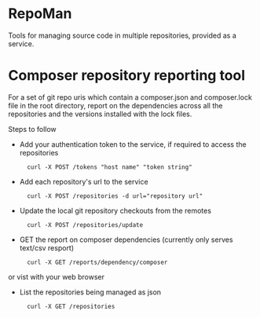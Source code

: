 # RepoMan

Tools for managing source code in multiple repositories, provided as a service.

# Composer repository reporting tool

For a set of git repo uris which contain a composer.json and composer.lock file in the root directory, report on the dependencies across all the repositories and the versions installed with the lock files.

Steps to follow
* Add your authentication token to the service, if required to access the repositories

        curl -X POST /tokens "host name" "token string"
* Add each repository's url to the service 
 
        curl -X POST /repositories -d url="repository url"
* Update the local git repository checkouts from the remotes

        curl -X POST /repositories/update

* GET the report on composer dependencies (currently only serves text/csv resport)

        curl -X GET /reports/dependency/composer
or vist with your web browser
* List the repositories being managed as json

        curl -X GET /repositories
